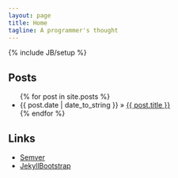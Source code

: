 ```yaml
---
layout: page
title: Home
tagline: A programmer's thought
---
```

{% include JB/setup %}

## Posts

<ul class="posts">
  {% for post in site.posts %}
    <li><span>{{ post.date | date_to_string }}</span> &raquo; <a href="{{ BASE_PATH }}{{ post.url }}">{{ post.title }}</a></li>
  {% endfor %}
</ul>

## Links

* [Semver](http://semver.org/)
* [JekyllBootstrap](http://jekyllbootstrap.com/)
